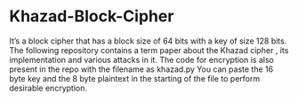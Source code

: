 # Khazad-Block-Cipher
It’s a block cipher that has a block size of 64 bits with a key of size 128 bits.
The following repository contains a term paper about the Khazad cipher , its implementation and various attacks in it.
The code for encryption is also present in the repo with the filename as khazad.py
You can paste the 16 byte key and the 8 byte plaintext in the starting of the file to perform desirable encryption.

